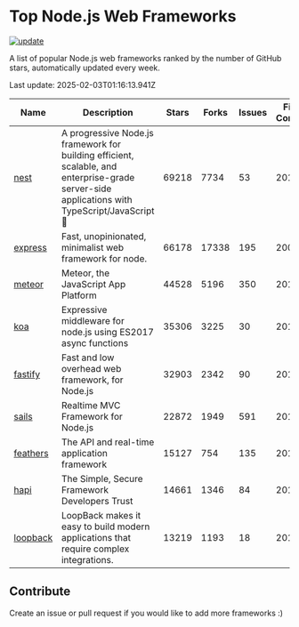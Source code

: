 # Top Node.js Web Frameworks

[![update](https://github.com/sunnysid3up/nodejs-web-frameworks/actions/workflows/update.yml/badge.svg)](https://github.com/sunnysid3up/nodejs-web-frameworks/actions/workflows/update.yml)

A list of popular Node.js web frameworks ranked by the number of GitHub stars, automatically updated every week.

Last update: 2025-02-03T01:16:13.941Z

| Name          | Description          | Stars                     | Forks          | Issues               | First Commit        | Last Commit         | Language          |
|---------------|----------------------|---------------------------|----------------|----------------------|---------------------|---------------------|-------------------|
| [nest](https://github.com/nestjs/nest) | A progressive Node.js framework for building efficient, scalable, and enterprise-grade server-side applications with TypeScript/JavaScript 🚀 | 69218 | 7734 | 53 | 2017 | 2025-02-03 | TS |
| [express](https://github.com/expressjs/express) | Fast, unopinionated, minimalist web framework for node. | 66178 | 17338 | 195 | 2009 | 2025-02-03 | JS |
| [meteor](https://github.com/meteor/meteor) | Meteor, the JavaScript App Platform | 44528 | 5196 | 350 | 2012 | 2025-02-02 | JS |
| [koa](https://github.com/koajs/koa) | Expressive middleware for node.js using ES2017 async functions | 35306 | 3225 | 30 | 2013 | 2025-02-02 | JS |
| [fastify](https://github.com/fastify/fastify) | Fast and low overhead web framework, for Node.js | 32903 | 2342 | 90 | 2016 | 2025-02-02 | JS |
| [sails](https://github.com/balderdashy/sails) | Realtime MVC Framework for Node.js | 22872 | 1949 | 591 | 2012 | 2025-02-01 | JS |
| [feathers](https://github.com/feathersjs/feathers) | The API and real-time application framework | 15127 | 754 | 135 | 2011 | 2025-02-02 | TS |
| [hapi](https://github.com/hapijs/hapi) | The Simple, Secure Framework Developers Trust | 14661 | 1346 | 84 | 2011 | 2025-02-01 | JS |
| [loopback](https://github.com/strongloop/loopback) | LoopBack makes it easy to build modern applications that require complex integrations. | 13219 | 1193 | 18 | 2013 | 2025-01-29 | JS |

## Contribute 

Create an issue or pull request if you would like to add more frameworks :)